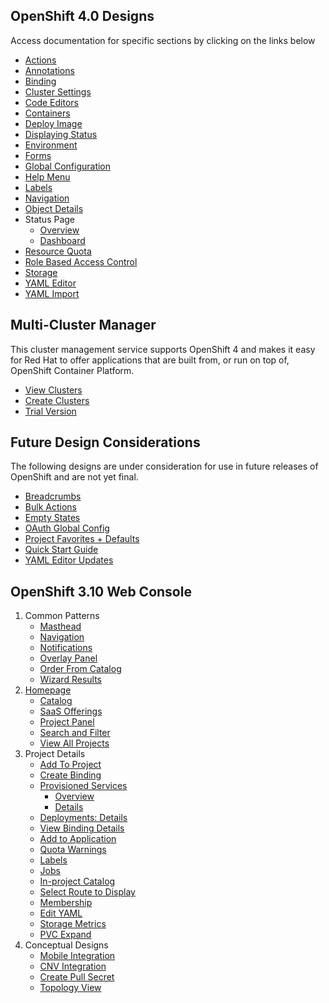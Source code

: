 ## OpenShift 4.0 Designs
Access documentation for specific sections by clicking on the links below

- [Actions](http://openshift.github.io/openshift-origin-design/web-console/4.0-designs/actions/actions)
- [Annotations](http://openshift.github.io/openshift-origin-design/web-console/4.0-designs/annotations/annotations)
- [Binding](http://openshift.github.io/openshift-origin-design//web-console/4.0-designs/binding/binding)
- [Cluster Settings](http://openshift.github.io/openshift-origin-design/web-console/4.0-designs/cluster-settings/cluster-settings)
- [Code Editors](http://openshift.github.io/openshift-origin-design/web-console/4.0-designs/code-editors/code-editors)
- [Containers](http://openshift.github.io/openshift-origin-design/web-console/4.0-designs/containers/containers)
- [Deploy Image](http://openshift.github.io/openshift-origin-design/web-console/4.0-designs/deploy-image/deploy-image)
- [Displaying Status](http://openshift.github.io/openshift-origin-design/web-console/4.0-designs/status/status)
- [Environment](http://openshift.github.io/openshift-origin-design/web-console/4.0-designs/environment/environment)
- [Forms](http://openshift.github.io/openshift-origin-design/web-console/4.0-designs/forms/forms)
- [Global Configuration](http://openshift.github.io/openshift-origin-design/web-console/4.0-designs/global-config/global-config)
- [Help Menu](http://openshift.github.io/openshift-origin-design/web-console/4.0-designs/help-menu/help-menu)
- [Labels](http://openshift.github.io/openshift-origin-design/web-console/4.0-designs/labels/labels)
- [Navigation](http://openshift.github.io/openshift-origin-design/web-console/4.0-designs/navigation/navigation)
- [Object Details](http://openshift.github.io/openshift-origin-design/web-console/4.0-designs/object-details/object-details)
- Status Page
  * [Overview](http://openshift.github.io/openshift-origin-design/web-console/4.0-designs/overview/overview)
  * [Dashboard](http://openshift.github.io/openshift-origin-design/web-console/4.0-designs/dashboard/dashboard)
- [Resource Quota](http://openshift.github.io/openshift-origin-design/web-console/4.0-designs/resource-quota/resource-quota)
- [Role Based Access Control](http://openshift.github.io/openshift-origin-design/web-console/4.0-designs/role-based-access-control/role-based-access-control)
- [Storage](http://openshift.github.io/openshift-origin-design/web-console/4.0-designs/storage/storage)
- [YAML Editor](http://openshift.github.io/openshift-origin-design/web-console/4.0-designs/edit-yaml/edit-yaml)
- [YAML Import](http://openshift.github.io/openshift-origin-design/web-console/4.0-designs/import-yaml/import-yaml)

## Multi-Cluster Manager
This cluster management service supports OpenShift 4 and makes it easy for Red Hat to offer applications that are built from, or run on top of, OpenShift Container Platform.
- [View Clusters](http://openshift.github.io/openshift-origin-design/web-console/multi-cluster/uhc-clusters/uhc-clusters)
- [Create Clusters](http://openshift.github.io/openshift-origin-design/web-console/multi-cluster/uhc-create-cluster/uhc-create-cluster)
- [Trial Version](http://openshift.github.io/openshift-origin-design/web-console/multi-cluster/trial/trial)

## Future Design Considerations
The following designs are under consideration for use in future releases of OpenShift and are not yet final.
- [Breadcrumbs](http://openshift.github.io/openshift-origin-design/web-console/futures/breadcrumbs/breadcrumbs)
- [Bulk Actions](http://openshift.github.io/openshift-origin-design/web-console/futures/bulk-actions/bulk-actions)
- [Empty States](http://openshift.github.io/openshift-origin-design/web-console/futures/empty-states/empty-states)
- [OAuth Global Config](http://openshift.github.io/openshift-origin-design/web-console/futures/oauth/oauth)
- [Project Favorites + Defaults](http://openshift.github.io/openshift-origin-design/web-console/futures/project-selector/project-selector)
- [Quick Start Guide](http://openshift.github.io/openshift-origin-design/web-console/futures/quick-start-guide/quick-start-guide)
- [YAML Editor Updates](http://openshift.github.io/openshift-origin-design/web-console/futures/code-editor-updates/code-editor-updates)


## OpenShift 3.10 Web Console

1. Common Patterns
	- [Masthead](./web-console/patterns/masthead.md)
	- [Navigation](./web-console/patterns/navigation.md)
	- [Notifications](./web-console/patterns/notifications.md)
	- [Overlay Panel](./web-console/patterns/overlay-panel.md)
	- [Order From Catalog](./web-console/patterns/order-from-catalog.md)
	- [Wizard Results](./web-console/patterns/wizard-results.md)
1. [Homepage](./web-console/homepage/homepage.md)
	- [Catalog](./web-console/homepage/catalog.md)
	- [SaaS Offerings](./web-console/homepage/offerings.md)
	- [Project Panel](./web-console/homepage/project-panel.md)
	- [Search and Filter](./web-console/homepage/search-filter.md)
	- [View All Projects](./web-console/homepage/full-projects-list.md)
1. Project Details
	- [Add To Project](./web-console/project-details/add-to-project.md)
	- [Create Binding](./web-console/project-details/binding-in-project.md)
	- [Provisioned Services](./web-console/project-details/provisioned-services.md)
		- [Overview](./web-console/project-details/provisioned-services-overview.md)
		- [Details](./web-console/project-details/provisioned-service-details.md)
	- [Deployments: Details](./web-console/project-details/deployment-details.md)
	- [View Binding Details](./web-console/project-details/binding-details.md)
	- [Add to Application](./web-console/project-details/add-to-application.md)
	- [Quota Warnings](./web-console/project-details/quota-warnings.md)
	- [Labels](./web-console/project-details/labels.md)
	- [Jobs](./web-console/project-details/jobs.md)
	- [In-project Catalog](./web-console/project-details/in-project-catalog.md)
	- [Select Route to Display](./web-console/project-details/select-route.md)
	- [Membership](./web-console/project-details/membership.md)
	- [Edit YAML](./web-console/project-details/edit-yaml.md)
	- [Storage Metrics](./web-console/project-details/storage-metrics.md)
	- [PVC Expand](./web-console/project-details/pvc-expand.md)
1. Conceptual Designs
	- [Mobile Integration](./web-console/conceptual-designs/mobile.md)
	- [CNV Integration](./web-console/conceptual-designs/cnv.md)
	- [Create Pull Secret](./web-console/conceptual-designs/pull-secret.md)
	- [Topology View](./web-console/conceptual-designs/topology.md)
